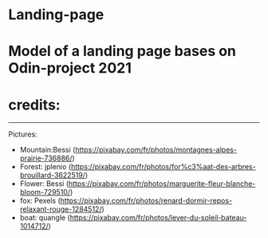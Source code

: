 # Landing-page
# Model of a landing page bases on Odin-project 2021
# credits: 
***
Pictures:
- Mountain:Bessi (https://pixabay.com/fr/photos/montagnes-alpes-prairie-736886/)
- Forest: jplenio (https://pixabay.com/fr/photos/for%c3%aat-des-arbres-brouillard-3622519/)
- Flower: Bessi (https://pixabay.com/fr/photos/marguerite-fleur-blanche-bloom-729510/)
- fox: Pexels (https://pixabay.com/fr/photos/renard-dormir-repos-relaxant-rouge-1284512/) 
- boat: quangle (https://pixabay.com/fr/photos/lever-du-soleil-bateau-1014712/)
